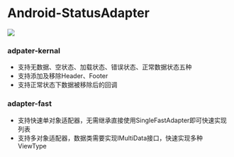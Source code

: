 # Android-StatusAdapter
[![](https://jitpack.io/v/ttzt777/Android-StatusAdapter.svg)](https://jitpack.io/#ttzt777/Android-StatusAdapter)
### **adpater-kernal**
- 支持无数据、空状态、加载状态、错误状态、正常数据状态五种
- 支持添加及移除Header、Footer
- 支持正常状态下数据被移除后的回调
### **adapter-fast**
- 支持快速单对象适配器，无需继承直接使用SingleFastAdapter即可快速实现列表
- 支持多对象适配器，数据类需要实现IMultiData接口，快速实现多种ViewType